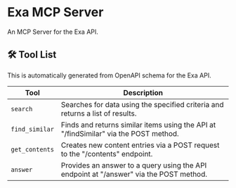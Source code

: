 # Exa MCP Server

An MCP Server for the Exa API.

## 🛠️ Tool List

This is automatically generated from OpenAPI schema for the Exa API.


| Tool | Description |
|------|-------------|
| `search` | Searches for data using the specified criteria and returns a list of results. |
| `find_similar` | Finds and returns similar items using the API at "/findSimilar" via the POST method. |
| `get_contents` | Creates new content entries via a POST request to the "/contents" endpoint. |
| `answer` | Provides an answer to a query using the API endpoint at "/answer" via the POST method. |

